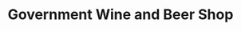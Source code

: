 ---
title: "Government Wine and Beer Shop"
url: /dilshad-garden-delhi/government-wine-and-beer-shop/
shop: alcohol
---